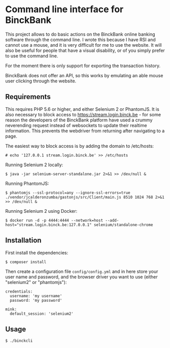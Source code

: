 # Command line interface for BinckBank

This project allows to do basic actions on the BinckBank online banking
software through the command line. I wrote this because I have RSI and cannot
use a mouse, and it is very difficult for me to use the website. It will also
be useful for people that have a visual disability, or of you simply prefer to
use the command line.

For the moment there is only support for exporting the transaction history.

BinckBank does not offer an API, so this works by emulating an able mouse user
clicking through the website.

## Requirements

This requires PHP 5.6 or higher, and either Selenium 2 or PhantomJS. It is also
necessary to block access to https://stream.login.binck.be - for some reason
the developers of the BinckBank platform have used a crummy neverending request
instead of websockets to update their realtime information. This prevents the
webdriver from returning after navigating to a page.

The easiest way to block access is by adding the domain to /etc/hosts:

```
# echo '127.0.0.1 stream.login.binck.be' >> /etc/hosts
```

Running Selenium 2 locally:

```
$ java -jar selenium-server-standalone.jar 2>&1 >> /dev/null &
```

Running PhantomJS:

```
$ phantomjs --ssl-protocol=any --ignore-ssl-errors=true ./vendor/jcalderonzumba/gastonjs/src/Client/main.js 8510 1024 768 2>&1 >> /dev/null &
```

Running Selenium 2 using Docker:

```
$ docker run -d -p 4444:4444 --network=host --add-host="stream.login.binck.be:127.0.0.1" selenium/standalone-chrome
```

## Installation

First install the dependencies:
```
$ composer install
```

Then create a configuration file `config/config.yml` and in here store your
user name and password, and the browser driver you want to use (either
"selenium2" or "phantomjs"):

```
credentials:
  username: 'my username'
  password: 'my password'

mink:
  default_session: 'selenium2'
```

## Usage

```
$ ./binckcli
```